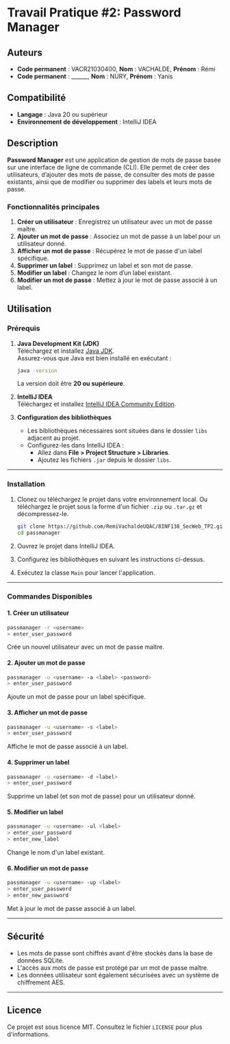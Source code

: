# Travail Pratique #2: Password Manager

## Auteurs
- **Code permanent** : VACR21030400, **Nom** : VACHALDE, **Prénom** : Rémi
- **Code permanent** : ______, **Nom** : NURY, **Prénom** : Yanis

## Compatibilité
- **Langage** : Java 20 ou supérieur
- **Environnement de développement** : IntelliJ IDEA

## Description

**Password Manager** est une application de gestion de mots de passe basée sur une interface de ligne de commande (CLI). Elle permet de créer des utilisateurs, d’ajouter des mots de passe, de consulter des mots de passe existants, ainsi que de modifier ou supprimer des labels et leurs mots de passe.

### Fonctionnalités principales
1. **Créer un utilisateur** : Enregistrez un utilisateur avec un mot de passe maître.
2. **Ajouter un mot de passe** : Associez un mot de passe à un label pour un utilisateur donné.
3. **Afficher un mot de passe** : Récupérez le mot de passe d'un label spécifique.
4. **Supprimer un label** : Supprimez un label et son mot de passe.
5. **Modifier un label** : Changez le nom d’un label existant.
6. **Modifier un mot de passe** : Mettez à jour le mot de passe associé à un label.

## Utilisation

### Prérequis

1. **Java Development Kit (JDK)**  
   Téléchargez et installez [Java JDK](https://www.oracle.com/java/technologies/javase-downloads.html).  
   Assurez-vous que Java est bien installé en exécutant :
   ```bash
   java -version
   ```
   La version doit être **20 ou supérieure**.

2. **IntelliJ IDEA**  
   Téléchargez et installez [IntelliJ IDEA Community Edition](https://www.jetbrains.com/idea/download/).

3. **Configuration des bibliothèques**
    - Les bibliothèques nécessaires sont situées dans le dossier `libs` adjacent au projet.
    - Configurez-les dans IntelliJ IDEA :
        - Allez dans **File > Project Structure > Libraries**.
        - Ajoutez les fichiers `.jar` depuis le dossier `libs`.

---

### Installation

1. Clonez ou téléchargez le projet dans votre environnement local. Ou téléchargez le projet sous la forme d'un fichier `.zip` ou `.tar.gz` et décompressez-le.
   ```bash
   git clone https://github.com/RemiVachaldeUQAC/8INF138_SecWeb_TP2.git
   cd passmanager
   ```

2. Ouvrez le projet dans IntelliJ IDEA.

3. Configurez les bibliothèques en suivant les instructions ci-dessus.

4. Exécutez la classe `Main` pour lancer l'application.

---

### Commandes Disponibles

#### 1. Créer un utilisateur
```bash
passmanager -r <username>
> enter_user_password
```
Crée un nouvel utilisateur avec un mot de passe maître.

#### 2. Ajouter un mot de passe
```bash
passmanager -u <username> -a <label> <password>
> enter_user_password
```
Ajoute un mot de passe pour un label spécifique.

#### 3. Afficher un mot de passe
```bash
passmanager -u <username> -s <label>
> enter_user_password
```
Affiche le mot de passe associé à un label.

#### 4. Supprimer un label
```bash
passmanager -u <username> -d <label>
> enter_user_password
```
Supprime un label (et son mot de passe) pour un utilisateur donné.

#### 5. Modifier un label
```bash
passmanager -u <username> -ul <label>
> enter_user_password
> enter_new_label
```
Change le nom d'un label existant.

#### 6. Modifier un mot de passe
```bash
passmanager -u <username> -up <label>
> enter_user_password
> enter_new_password
```
Met à jour le mot de passe associé à un label.

---

## Sécurité

- Les mots de passe sont chiffrés avant d'être stockés dans la base de données SQLite.
- L'accès aux mots de passe est protégé par un mot de passe maître.
- Les données utilisateur sont également sécurisées avec un système de chiffrement AES.

---

## Licence

Ce projet est sous licence MIT. Consultez le fichier `LICENSE` pour plus d'informations.  